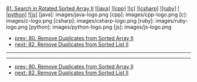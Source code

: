[81. Search in Rotated Sorted Array II](https://leetcode.com/problems/search-in-rotated-sorted-array-ii/)
[![java]](https://github.com/leetcode-study-group/leetcode-java-solutions/blob/master/081-search-in-rotated-sorted-array-ii.md)
[![cpp]](https://github.com/leetcode-study-group/leetcode-cpp-solutions/blob/master/081-search-in-rotated-sorted-array-ii.md)
[![c]](https://github.com/leetcode-study-group/leetcode-c-solutions/blob/master/081-search-in-rotated-sorted-array-ii.md)
[![csharp]](https://github.com/leetcode-study-group/leetcode-csharp-solutions/blob/master/081-search-in-rotated-sorted-array-ii.md)
[![ruby]](https://github.com/leetcode-study-group/leetcode-ruby-solutions/blob/master/081-search-in-rotated-sorted-array-ii.md)
[![python]](https://github.com/leetcode-study-group/leetcode-python-solutions/blob/master/081-search-in-rotated-sorted-array-ii.md)
[![js]](https://github.com/leetcode-study-group/leetcode-js-solutions/blob/master/081-search-in-rotated-sorted-array-ii.md)
[java]: images/java-logo.png
[cpp]: images/cpp-logo.png
[c]: images/c-logo.png
[csharp]: images/csharp-logo.png
[ruby]: images/ruby-logo.png
[python]: images/python-logo.png
[js]: images/js-logo.png

- [prev: 80. Remove Duplicates from Sorted Array II](080-remove-duplicates-from-sorted-array-ii.md)
- [next: 82. Remove Duplicates from Sorted List II](082-remove-duplicates-from-sorted-list-ii.md)

---


---

- [prev: 80. Remove Duplicates from Sorted Array II](080-remove-duplicates-from-sorted-array-ii.md)
- [next: 82. Remove Duplicates from Sorted List II](082-remove-duplicates-from-sorted-list-ii.md)
